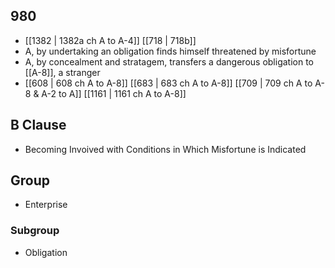 ## 980
- [[1382 | 1382a ch A to A-4]] [[718 | 718b]] 
- A, by undertaking an obligation finds himself threatened by misfortune
- A, by concealment and stratagem, transfers a dangerous obligation to [[A-8]], a stranger
- [[608 | 608 ch A to A-8]] [[683 | 683 ch A to A-8]] [[709 | 709 ch A to A-8 &amp; A-2 to A]] [[1161 | 1161 ch A to A-8]] 

## B Clause
- Becoming Invoived with Conditions in Which Misfortune is Indicated

## Group
- Enterprise

### Subgroup
- Obligation

